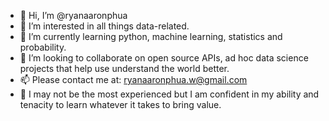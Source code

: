 - 👋 Hi, I’m @ryanaaronphua
- 👀 I’m interested in all things data-related.
- 🌱 I’m currently learning python, machine learning, statistics and probability.
- 💞️ I’m looking to collaborate on open source APIs, ad hoc data science projects that help use understand the world better.
- 📫 Please contact me at: ryanaaronphua.w@gmail.com
- 🚨 I may not be the most experienced but I am confident in my ability and tenacity to learn whatever it takes to bring value.

<!---
ryanaaronphua/ryanaaronphua is a ✨ special ✨ repository because its `README.md` (this file) appears on your GitHub profile.
You can click the Preview link to take a look at your changes.
--->
